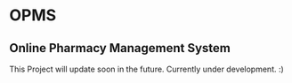 # OPMS
Online Pharmacy Management System
------------------------------------------------------------------------------------------------------------------------------------

This Project will update soon in the future. Currently under development. :)
